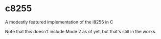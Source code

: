 # c8255
A modestly featured implementation of the i8255 in C

Note that this doesn't include Mode 2 as of yet, but that's still in the works.
